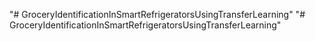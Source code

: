 "# GroceryIdentificationInSmartRefrigeratorsUsingTransferLearning" 
"# GroceryIdentificationInSmartRefrigeratorsUsingTransferLearning" 
